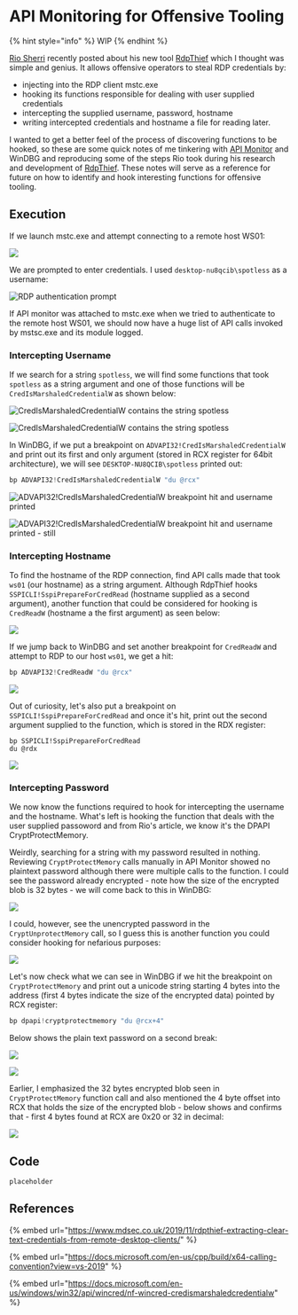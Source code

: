 # API Monitoring for Offensive Tooling

{% hint style="info" %}
WIP
{% endhint %}

[Rio Sherri](https://twitter.com/0x09al) recently posted about his new tool [RdpThief](https://www.mdsec.co.uk/2019/11/rdpthief-extracting-clear-text-credentials-from-remote-desktop-clients/) which I thought was simple and genius. It allows offensive operators to steal RDP credentials by:

* injecting into the RDP client mstc.exe
* hooking its functions responsible for dealing with user supplied credentials
* intercepting the supplied username, password, hostname 
* writing intercepted credentials and hostname a file for reading later.

I wanted to get a better feel of the process of discovering functions to be hooked, so these are some quick notes of me tinkering with [API Monitor](http://www.rohitab.com/apimonitor) and WinDBG and reproducing some of the steps Rio took during his research and development of [RdpThief](https://github.com/0x09AL/RdpThief). These notes will serve as a reference for future on how to identify and hook interesting functions for offensive tooling.

## Execution

If we launch mstc.exe and attempt connecting to a remote host WS01:

![](../../.gitbook/assets/image%20%28225%29.png)

We are prompted to enter credentials. I used `desktop-nu8qcib\spotless` as a username:

![RDP authentication prompt](../../.gitbook/assets/image%20%2834%29.png)

If API monitor was attached to mstc.exe when we tried to authenticate to the remote host WS01, we should now have a huge list of API calls invoked by mstsc.exe and its module logged.

### Intercepting Username

If we search for a string `spotless`, we will find some functions that took `spotless` as a string argument and one of those functions will be `CredIsMarshaledCredentialW` as shown below: 

![CredIsMarshaledCredentialW contains the string spotless](../../.gitbook/assets/find-computername.gif)

![CredIsMarshaledCredentialW contains the string spotless](../../.gitbook/assets/image%20%28113%29.png)

In WinDBG, if we put a breakpoint on `ADVAPI32!CredIsMarshaledCredentialW` and print out its first and only argument \(stored in RCX register for 64bit architecture\), we will see `DESKTOP-NU8QCIB\spotless` printed out:

```c
bp ADVAPI32!CredIsMarshaledCredentialW "du @rcx"
```

![ADVAPI32!CredIsMarshaledCredentialW breakpoint hit and username printed](../../.gitbook/assets/find-computername-windbg.gif)

![ADVAPI32!CredIsMarshaledCredentialW breakpoint hit and username printed - still](../../.gitbook/assets/image%20%28166%29.png)

### Intercepting Hostname

To find the hostname of the RDP connection, find API calls made that took `ws01` \(our hostname\) as a string argument. Although RdpThief hooks `SSPICLI!SspiPrepareForCredRead` \(hostname supplied as a second argument\), another function that could be considered for hooking is `CredReadW` \(hostname a the first argument\) as seen below:

![](../../.gitbook/assets/image%20%28222%29.png)

If we jump back to WinDBG and set another breakpoint for `CredReadW` and attempt to RDP to our host `ws01`, we get a hit:

```cpp
bp ADVAPI32!CredReadW "du @rcx"
```

![](../../.gitbook/assets/image%20%2873%29.png)

Out of curiosity, let's also put a breakpoint on `SSPICLI!SspiPrepareForCredRead` and once it's hit, print out the second argument supplied to the function, which is stored in the RDX register:

```text
bp SSPICLI!SspiPrepareForCredRead
du @rdx
```

![](../../.gitbook/assets/image%20%2894%29.png)

### Intercepting Password

We now know the functions required to hook for intercepting the username and the hostname. What's left is hooking the function that deals with the user supplied passoword and from Rio's article, we know it's the DPAPI CryptProtectMemory. 

Weirdly, searching for a string with my password resulted in nothing. Reviewing `CryptProtectMemory` calls manually in API Monitor showed no plaintext password although there were multiple calls to the function. I could see the password already encrypted - note how the size of the encrypted blob is 32 bytes - we will come back to this in WinDBG:

![](../../.gitbook/assets/image%20%28149%29.png)

I could, however, see the unencrypted password in the `CryptUnprotectMemory` call, so I guess this is another function you could consider hooking for nefarious purposes:

![](../../.gitbook/assets/image%20%28183%29.png)

Let's now check what we can see in WinDBG if we hit the breakpoint on `CryptProtectMemory` and print out a unicode string starting 4 bytes into the address \(first 4 bytes indicate the size of the encrypted data\) pointed by RCX register:

```cpp
bp dpapi!cryptprotectmemory "du @rcx+4"
```

Below shows the plain text password on a second break:

![](../../.gitbook/assets/capture-password.gif)

![](../../.gitbook/assets/image%20%2887%29.png)

Earlier, I emphasized the 32 bytes encrypted blob seen in `CryptProtectMemory` function call and also mentioned the 4 byte offset into RCX that holds the size of the encrypted blob - below shows and confirms that - first 4 bytes found at RCX are 0x20 or 32 in decimal:

![](../../.gitbook/assets/image%20%285%29.png)

## Code

```text
placeholder
```

## References

{% embed url="https://www.mdsec.co.uk/2019/11/rdpthief-extracting-clear-text-credentials-from-remote-desktop-clients/" %}

{% embed url="https://docs.microsoft.com/en-us/cpp/build/x64-calling-convention?view=vs-2019" %}

{% embed url="https://docs.microsoft.com/en-us/windows/win32/api/wincred/nf-wincred-credismarshaledcredentialw" %}

